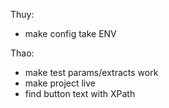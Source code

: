 Thuy:
- make config take ENV

Thao:
- make test params/extracts work
- make project live
- find button text with XPath